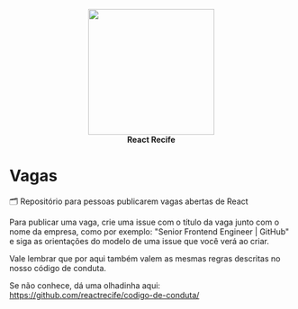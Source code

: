 <p align="center">
  <img src="https://i.imgur.com/SQQfeHg.png" height="224" /><br/>
  <span><b>React Recife</b></span><br/>
</p>

# Vagas

🗂 Repositório para pessoas publicarem vagas abertas de React

Para publicar uma vaga, crie uma issue com o título da vaga junto com o nome da empresa, como por exemplo: "Senior Frontend Engineer | GitHub" e siga as orientações do modelo de uma issue que você verá ao criar.

Vale lembrar que por aqui também valem as mesmas regras descritas no nosso código de conduta.

Se não conhece, dá uma olhadinha aqui: https://github.com/reactrecife/codigo-de-conduta/
